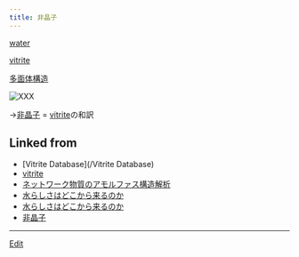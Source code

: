 ```yaml
---
title: 非晶子
---
```

[water](/water)

[vitrite](/vitrite)

[多面体構造](/多面体構造)

![![XXX](October_26-border.png)](storage:[非晶子](/非晶子)/20071026full.jpg)

→[非晶子](/非晶子) = [vitrite](/vitrite)の和訳


## Linked from

* [Vitrite Database](/Vitrite Database)
* [vitrite](/vitrite)
* [ネットワーク物質のアモルファス構造解析](/ネットワーク物質のアモルファス構造解析)
* [水らしさはどこから来るのか](/水らしさはどこから来るのか)
* [水らしさはどこから来るのか](/水らしさはどこから来るのか)
* [非晶子](/非晶子)


----

[Edit](https://github.com/vitroid/vitroid.github.io/edit/master/MD/非晶子.md)

